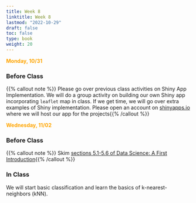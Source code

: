 ```yaml
---
title: Week 8
linktitle: Week 8
lastmod: "2022-10-29"
draft: false  
toc: false  
type: book  
weight: 20
---
```



<span style="color:orange">**Monday, 10/31**</span>

### Before Class

{{% callout note %}} Please go over previous class activities on Shiny App Implementation. We will do a group activity on building our own Shiny app incorporating `leaflet` map in class. If we get time, we will go over extra examples of Shiny implementation. Please open an account on [shinyapps.io](https://www.shinyapps.io/) where we will host our app for the projects{{% /callout %}}



<span style="color:orange">**Wednesday, 11/02**</span>

### Before Class

{{% callout note %}}
Skim [sections 5.1-5.6 of Data Science: A First Introduction](https://datasciencebook.ca/classification1.html#classification-with-k-nearest-neighbors){{% /callout %}}

### In Class

We will start basic classification and learn the basics of k-nearest-neighbors (kNN).

<!--
Day 22 Slides ({{% staticref "stat220/Day22.pdf" "newtab" %}}pdf{{% /staticref %}}/{{% staticref "stat220/Day22.html" "newtab" %}}html{{% /staticref %}})
-->

